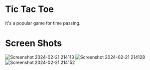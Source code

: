 # Tic Tac Toe
It's a popular game for time passing.
# Screen Shots
![Screenshot 2024-02-21 214113](https://github.com/JImaruf/Tic-Tac-Toe-by-Maruf/assets/95274187/0b15afe2-85dd-4eab-b553-9577caee0e29)
![Screenshot 2024-02-21 214128](https://github.com/JImaruf/Tic-Tac-Toe-by-Maruf/assets/95274187/f6583337-82c5-423b-bfa6-f1e009c6ae23)
![Screenshot 2024-02-21 214152](https://github.com/JImaruf/Tic-Tac-Toe-by-Maruf/assets/95274187/7fa87fb7-05ae-4175-b55d-dcd980e90a6d)
